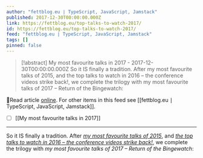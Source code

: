 ```yaml
---
author: "fettblog․eu ∣ TypeScript, JavaScript, Jamstack"
published: 2017-12-30T00:00:00.000Z
link: https://fettblog.eu/top-talks-to-watch-2017/
id: https://fettblog.eu/top-talks-to-watch-2017/
feed: "fettblog․eu ∣ TypeScript, JavaScript, Jamstack"
tags: []
pinned: false
---
```

> [!abstract] My most favourite talks in 2017 - 2017-12-30T00:00:00.000Z
> So it IS finally a tradition. After my most favourite talks of 2015, and the top talks to watch in 2016 – the conference videos strike back!, we complete the trilogy with my most favourite talks of 2017 – Return of the Bingewatch:

🔗Read article [online](https://fettblog.eu/top-talks-to-watch-2017/). For other items in this feed see [[fettblog․eu ∣ TypeScript, JavaScript, Jamstack]].

- [ ] [[My most favourite talks in 2017]]
- - -
So it IS finally a tradition. After _[my most favourite talks of 2015](/top-talks-to-watch-2015/)_, and _[the top talks to watch in 2016 – the conference videos strike back!](/top-talks-to-watch-2016/)_, we complete the trilogy with _my most favourite talks of 2017 – Return of the Bingewatch_:
